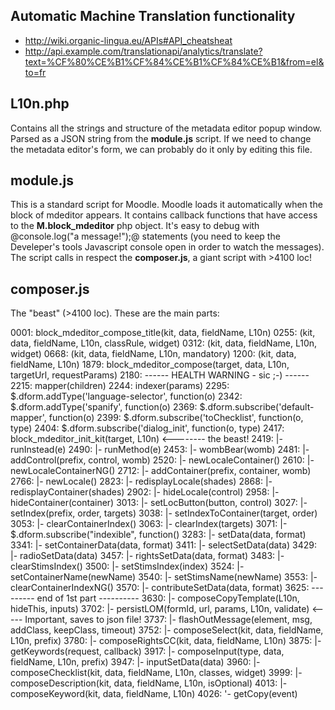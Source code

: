 ## Automatic Machine Translation functionality
* http://wiki.organic-lingua.eu/APIs#API_cheatsheat
* http://api.example.com/translationapi/analytics/translate?text=%CF%80%CE%B1%CF%84%CE%B1%CF%84%CE%B1&from=el&to=fr


L10n.php
--------
Contains all the strings and structure of the metadata editor popup window. 
Parsed as a JSON string from the **module.js** script. If we need to change the 
metadata editor's form, we can probably do it only by editing this file.

module.js
---------
This is a standard script for Moodle. Moodle loads it automatically when the 
block of mdeditor appears. It contains callback functions that have access to 
the **M.block_mdeditor** php object. 
It's easy to debug with @console.log("a message!");@ statements (you need to 
keep the Develeper's tools Javascript console open in order to watch the 
messages).
The script calls in respect the **composer.js**, a giant script with >4100 loc!


composer.js
----------- 
The "beast" (>4100 loc). These are the main parts:

0001: block_mdeditor_compose_title(kit, data, fieldName, L10n)
0255: (kit, data, fieldName, L10n, classRule, widget)
0312: (kit, data, fieldName, L10n, widget)
0668: (kit, data, fieldName, L10n, mandatory)
1200: (kit, data, fieldName, L10n)
1879: block_mdeditor_compose(target, data, L10n, targetUrl, requestParams)
2180: ------ HEALTH WARNING - sic ;-) ------
2215: mapper(children)
2244: indexer(params)
2295: $.dform.addType('language-selector', function(o)
2342: $.dform.addType('spanify', function(o)
2369: $.dform.subscribe('default-mapper', function(o)
2399: $.dform.subscribe('toChecklist', function(o, type)
2404: $.dform.subscribe('dialog_init', function(o, type)
2417: block_mdeditor_init_kit(target, L10n)                <-------- the beast!
2419: |- runInstead(e)
2490: |- runMethod(e)
2453: |- wombBear(womb)
2481: |- addControl(prefix, control, womb)
2520: |- newLocaleContainer()
2610: |- newLocaleContainerNG()
2712: |- addContainer(prefix, container, womb)
2766: |- newLocale()
2823: |- redisplayLocale(shades)
2868: |- redisplayContainer(shades)
2902: |- hideLocale(control)
2958: |- hideContainer(container)
3013: |- setLocButton(button, control)
3027: |- setIndex(prefix, order, targets)
3038: |- setIndexToContainer(target, order)
3053: |- clearContainerIndex()
3063: |- clearIndex(targets)
3071: |- $.dform.subscribe("indexible", function()
3283: |- setData(data, format)
3341: |- setContainerData(data, format)
3411: |- selectSetData(data)
3429: |- radioSetData(data)
3457: |- rightsSetData(data, format)
3483: |- clearStimsIndex()
3500: |- setStimsIndex(index)
3524: |- setContainerName(newName)
3540: |- setStimsName(newName)
3553: |- clearContainerIndexNG()
3570: |- contributeSetData(data, format)
3625: --------- end of 1st part ----------
3630: |- composeCopyTemplate(L10n, hideThis, inputs)
3702: |- persistLOM(formId, url, params, L10n, validate)             <----- Important, saves to json file!
3737: |- flashOutMessage(element, msg, addClass, keepClass, timeout)
3752: |- composeSelect(kit, data, fieldName, L10n, prefix)
3780: |- composeRightsCC(kit, data, fieldName, L10n)
3875: |- getKeywords(request, callback)
3917: |- composeInput(type, data, fieldName, L10n, prefix)
3947: |- inputSetData(data)
3960: |- composeChecklist(kit, data, fieldName, L10n, classes, widget)
3999: |- composeDescription(kit, data, fieldName, L10n, isOptional)
4013: |- composeKeyword(kit, data, fieldName, L10n)
4026: '- getCopy(event)


